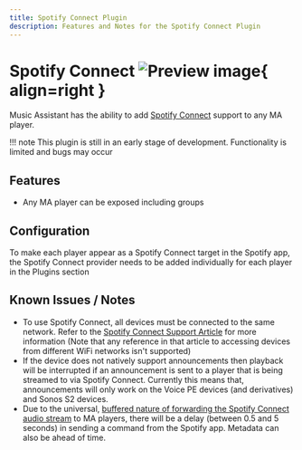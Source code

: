 ```yaml
---
title: Spotify Connect Plugin
description: Features and Notes for the Spotify Connect Plugin
---
```


# Spotify Connect ![Preview image](../assets/icons/spotify-connect-icon.png){ align=right }

Music Assistant has the ability to add [Spotify Connect](https://connect.spotify.com/) support to any MA player.

!!! note
    This plugin is still in an early stage of development. Functionality is limited and bugs may occur
    
## Features

- Any MA player can be exposed including groups

## Configuration

To make each player appear as a Spotify Connect target in the Spotify app, the Spotify Connect provider needs to be added individually for each player in the Plugins section

## Known Issues / Notes

- To use Spotify Connect, all devices must be connected to the same network. Refer to the [Spotify Connect Support Article](https://support.spotify.com/us/article/spotify-connect/) for more information (Note that any reference in that article to accessing devices from different WiFi networks isn't supported)
- If the device does not natively support announcements then playback will be interrupted if an announcement is sent to a player that is being streamed to via Spotify Connect. Currently this means that, announcements will only work on the Voice PE devices (and derivatives) and Sonos S2 devices.
- Due to the universal, [buffered nature of forwarding the Spotify Connect audio stream](https://github.com/orgs/music-assistant/discussions/419#discussioncomment-12237246) to MA players, there will be a delay (between 0.5 and 5 seconds) in sending a command from the Spotify app. Metadata can also be ahead of time. 
